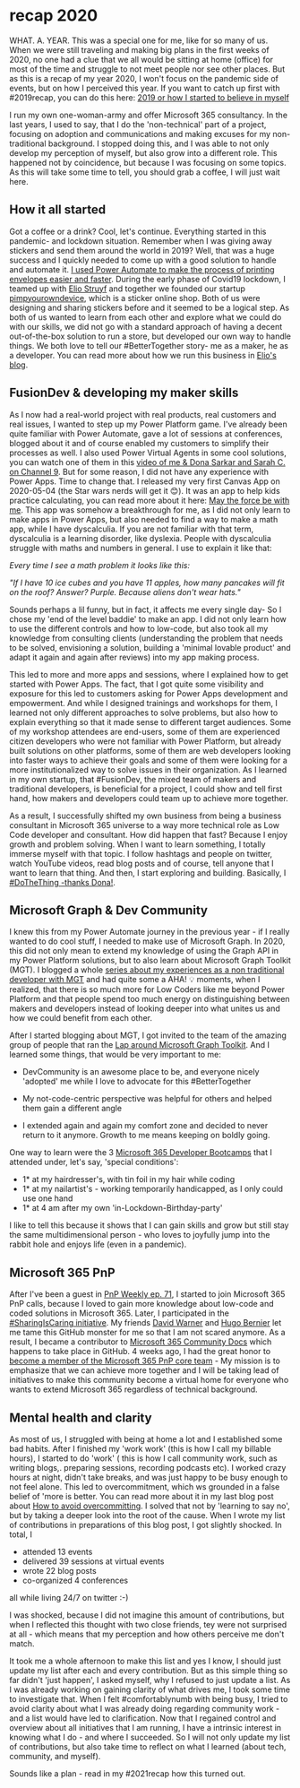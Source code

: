 # recap 2020

WHAT. A. YEAR.
This was a special one for me, like for so many of us. When we were still traveling and making big plans in the first weeks of 2020, no one had a clue that we all would be sitting at home (office) for most of the time and struggle to not meet people nor see other places. But as this is a recap of my year 2020, I won't focus on the pandemic side of events, but on how I perceived this year. If you want to catch up first with #2019recap, you can do this here: [2019 or how I started to believe in myself](https://m365princess.com/2019-or-how-i-started-to-believe-in-myself/)

I run my own one-woman-army and offer Microsoft 365 consultancy. In the last years, I used to say, that I do the 'non-technical' part of a project, focusing on adoption and communications and making excuses for my non-traditional background. I stopped doing this, and I was able to not only develop my perception of myself, but also grow into a different role. This happened not by coincidence, but because I was focusing on some topics. As this will take some time to tell, you should grab a coffee, I will just wait here.

## How it all started

Got a coffee or a drink? Cool, let's continue. Everything started in this pandemic- and lockdown situation. Remember when I was giving away stickers and send them around the world in 2019? Well, that was a huge success and I quickly needed to come up with a good solution to handle and automate it. [I used Power Automate to make the process of printing envelopes easier and faster](https://m365princess.com/using-microsoft-flow-to-automate-my-process-of-sending-stickers/). During the early phase of Covid19 lockdown, I teamed up with [Elio Struyf](https://eliostruyf.com) and together we founded our startup [pimpyourowndevice](https://pimpyourowndevice.com), which is a sticker online shop. Both of us were designing and sharing stickers before and it seemed to be a logical step. As both of us wanted to learn from each other and explore what we could do with our skills, we did not go with a standard approach of having a decent out-of-the-box solution to run a store, but developed our own way to handle things. We both love to tell our #BetterTogether story- me as a maker, he as a developer. You can read more about how we run this business in [Elio's blog](https://www.eliostruyf.com/running-online-store-powerplatform-azure/).

## FusionDev & developing my maker skills

As I now had a real-world project with real products, real customers and real issues, I wanted to step up my Power Platform game. I've already been quite familiar with Power Automate, gave a lot of sessions at conferences, blogged about it and of course enabled my customers to simplify their processes as well. I also used Power Virtual Agents in some cool solutions, you can watch one of them in this [video of me & Dona Sarkar and Sarah C. on Channel 9](https://channel9.msdn.com/Shows/Less-Code-More-Power/Power-up-Teams-with-Power-Virtual-Agent-with-Luise-Freese). But for some reason, I did not have any experience with Power Apps. Time to change that. I released my very first Canvas App on 2020-05-04 (the Star wars nerds will get it 😊). It was an app to help kids practice calculating, you can read more about it here: [May the force be with me](https://m365princess.com/may-the-force-be-with-me-my-first-canvas-app-in-power-apps/). This app was somehow a breakthrough for me, as I did not only learn to make apps in Power Apps, but also needed to find a way to make a math app, while I have dyscalculia. If you are not familiar with that term, dyscalculia is a learning disorder, like dyslexia. People with dyscalculia struggle with maths and numbers in general. I use to explain it like that:

*Every time I see a math problem it looks like this:*

*"If I have 10 ice cubes and you have 11 apples, how many pancakes will fit on the roof?*
*Answer? Purple. Because aliens don't wear hats."*

Sounds perhaps a lil funny, but in fact, it affects me every single day- So I chose my 'end of the level baddie' to make an app. I did not only learn how to use the different controls and how to low-code, but also took all my knowledge from consulting clients (understanding the problem that needs to be solved, envisioning a solution, building a 'minimal lovable product' and adapt it again and again after reviews) into my app making process.

This led to more and more apps and sessions, where I explained how to get started with Power Apps. The fact, that I got quite some visibility and exposure for this led to customers asking for Power Apps development and empowerment. And while I designed trainings and workshops for them, I learned not only different approaches to solve problems, but also how to explain everything so that it made sense to different target audiences. Some of my workshop attendees are end-users, some of them are experienced citizen developers who were not familiar with Power Platform, but already built solutions on other platforms, some of them are web developers looking into faster ways to achieve their goals and some of them were looking for a more institutionalized way to solve issues in their organization. As I learned in my own startup, that #FusionDev, the mixed team of makers and traditional developers, is beneficial for a project, I could show and tell first hand, how makers and developers could team up to achieve more together.

As a result, I successfully shifted my own business from being a business consultant in Microsoft 365 universe to a way more technical role as Low Code developer and consultant. How did happen that fast? Because I enjoy growth and problem solving. When I want to learn something, I totally immerse myself with that topic. I follow hashtags and people on twitter, watch YouTube videos, read blog posts and of course, tell anyone that I want to learn that thing. And then, I start exploring and building. Basically, I [#DoTheThing -thanks Dona!](https://twitter.com/search?q=%40donasarkar%20%23DoTheThing&src=typed_query).

## Microsoft Graph & Dev Community

I knew this from my Power Automate journey in the previous year - if I really wanted to do cool stuff, I needed to make use of Microsoft Graph. In 2020, this did not only mean to extend my knowledge of using the Graph API in my Power Platform solutions, but to also learn about Microsoft Graph Toolkit (MGT). I blogged a whole [series about my experiences as a non traditional developer with MGT](https://m365princess.com/exploring-microsoft-graph-toolkit-lap-as-non-developer/) and had quite some a AHA! 💡 moments, when I realized, that there is so much more for Low Coders like me beyond Power Platform and that people spend too much energy on distinguishing between makers and developers instead of looking deeper into what unites us and how we could benefit from each other.

After I started blogging about MGT, I got invited to the team of the amazing group of people that ran the [Lap around Microsoft Graph Toolkit](https://developer.microsoft.com/en-us/graph/blogs/announcing-a-lap-around-microsoft-graph-toolkit-blog-series/). And I learned some things, that would be very important to me:

* DevCommunity is an awesome place to be, and everyone nicely 'adopted' me while I love to advocate for this #BetterTogether

* My not-code-centric perspective was helpful for others and helped them gain a different angle

* I extended again and again my comfort zone and decided to never return to it anymore. Growth to me means keeping on boldly going.

One way to learn were the 3 [Microsoft 365 Developer Bootcamps](https://m365princess.com/m365-developer-bootcamp/) that I attended under, let's say, 'special conditions':

* 1* at my hairdresser's, with tin foil in my hair while coding
* 1* at my nailartist's - working temporarily handicapped, as I only could use one hand
* 1* at 4 am after my own 'in-Lockdown-Birthday-party'

I like to tell this because it shows that I can gain skills and grow but still stay the same multidimensional person - who loves to joyfully jump into the rabbit hole and enjoys life (even in a pandemic).

## Microsoft 365 PnP

After I've been a guest in [PnP Weekly ep. 71](https://developer.microsoft.com/en-us/office/blogs/pnp-weekly-episode-71/), I started to join Microsoft 365 PnP calls, because I loved to gain more knowledge about low-code and coded solutions in Microsoft 365. Later, I participated in the [#SharingIsCaring initiative](https://pnp.github.io/sharing-is-caring/). My friends [David Warner](https://twitter.com/DavidWarnerII) and [Hugo Bernier](https://twitter.com/bernierh) let me tame this GitHub monster for me so that I am not scared anymore. As a result, I became a contributor to [Microsoft 365 Community Docs](https://docs.microsoft.com/en-us/microsoft-365/community/) which happens to take place in GitHub. 4 weeks ago, I had the great honor to [become a member of the Microsoft 365 PnP core team](https://developer.microsoft.com/en-us/microsoft-365/blogs/new-microsoft-365-patterns-and-practices-pnp-team-members-2/) - My mission is to emphasize that we can achieve more together and I will be taking lead of initiatives to make this community become a virtual home for everyone who wants to extend Microsoft 365 regardless of technical background.

## Mental health and clarity

As most of us, I struggled with being at home a lot and I established some bad habits. After I finished my 'work work' (this is how I call my billable hours), I started to do 'work' ( this is how I call community work, such as writing blogs,. preparing sessions, recording podcasts etc). I worked crazy hours at night, didn't take breaks, and was just happy to be busy enough to not feel alone. This led to overcommitment, which ws grounded in a false belief of 'more is better. You can read more about it in my last blog post about [How to avoid overcommitting](https://m365princess.com/how-to-avoid-overcommitting/). I solved that not by 'learning to say no', but by taking a deeper look into the root of the cause. When I wrote my list of contributions in preparations of this blog post, I got slightly shocked. In total, I

* attended 13 events
* delivered 39 sessions at virtual events
* wrote 22 blog posts
* co-organized 4 conferences

all while living 24/7 on twitter :-)

I was shocked, because I did not imagine this amount of contributions, but when I reflected this thought with two close friends, tey were not surprised at all - which means that my perception and how others perceive me don't match.

It took me a whole afternoon to make this list and yes I know, I should just update my list after each and every contribution. But as this simple thing so far didn't 'just happen', I asked myself, why I refused to just update a list. As I was already working on gaining clarity of what drives me, I took some time to investigate that. When I felt #comfortablynumb with being busy, I tried to avoid clarity about what I was already doing regarding community work - and a list would have led to clarification. Now that I regained control and overview about all initiatives that I am running, I have a intrinsic interest in knowing what I do - and where I succeeded. So I will not only update my list of contributions, but also take time to reflect on what I learned (about tech, community, and myself). 

Sounds like a plan - read in my #2021recap how this turned out.

